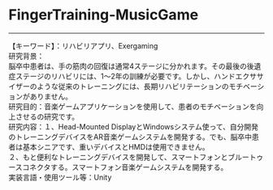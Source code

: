 # FingerTraining-MusicGame
****
【キーワード】：リハビリアプリ、Exergaming  
研究背景：  
脳卒中患者は、手の筋肉の回復は通常4ステージに分かれます。その最後の後遺症ステージのリハビリには、1〜2年の訓練が必要です。しかし、ハンドエクササイザーのような従来のトレーニングには、長期リハビリテーションのモチベーションがありません。  
研究目的：音楽ゲームアプリケーションを使用して、患者のモチベーションを向上させるの研究です。  
研究内容：１、Head-Mounted DisplayとWindowsシステム使って、自分開発のトレーニングデバイスをAR音楽ゲームシステムを開発する。でも、脳卒中患者は基本シニアです、重いデバイスとHMDは使用できません。  
２、もと便利なトレーニングデバイスを開発して、スマートフォンとブルートゥースコネクタする。スマートフォン音楽ゲームシステムを開発する。  
実装言語・使用ツール等：Unity  
